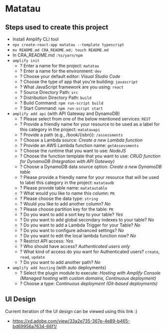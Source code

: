 # Matatau

## Steps used to create this project

- Install Amplify CLI tool
- `npx create-react-app matatau --template typescript`
- `mv README.md CRA_README.md; touch README.md`
- In CRA_README.md `:%s/yarn/npm`
- `amplify init`
  - ? Enter a name for the project: `matatau`
  - ? Enter a name for the environment: `dev`
  - ? Choose your default editor: _Visual Studio Code_
  - ? Choose the type of app that you're building: `javascript`
  - ? What JavaScript framework are you using: `react`
  - ? Source Directory Path: `src`
  - ? Distribution Directory Path: `build`
  - ? Build Command: `npm run-script build`
  - ? Start Command: `npm run-script start`
- `amplify add api` (with API Gateway and DynamoDB)
  - ? Please select from one of the below mentioned services: `REST`
  - ? Provide a friendly name for your resource to be used as a label for this category in the project: `matatauapi`
  - ? Provide a path (e.g., /book/{isbn}): `/assessments`
  - ? Choose a Lambda source: _Create a new Lambda function_
  - ? Provide an AWS Lambda function name: `getAssessments`
  - ? Choose the runtime that you want to use: _NodeJS_
  - ? Choose the function template that you want to use: _CRUD function for DynamoDB (Integration with API Gateway)_
  - ? Choose a DynamoDB data source option: _Create a new DynamoDB table_
  - ? Please provide a friendly name for your resource that will be used to label this category in the project: `matataudb`
  - ? Please provide table name: `matatautable`
  - ? What would you like to name this column: `PK`
  - ? Please choose the data type: `string`
  - ? Would you like to add another column? _No_
  - ? Please choose partition key for the table: `PK`
  - ? Do you want to add a sort key to your table? _Yes_
  - ? Do you want to add global secondary indexes to your table? _No_
  - ? Do you want to add a Lambda Trigger for your Table? _No_
  - ? Do you want to configure advanced settings? _No_
  - ? Do you want to edit the local lambda function now? _No_
  - ? Restrict API access: _Yes_
  - ? Who should have access? _Authenticated users only_
  - ? What kind of access do you want for Authenticated users? `create`, `read`, `update`
  - ? Do you want to add another path? _No_
- `amplify add hosting` (with auto deployments)
  - ? Select the plugin module to execute: _Hosting with Amplify Console (Managed hosting with custom domains, Continuous deployment)_
  - ? Choose a type: _Continuous deployment (Git-based deployments)_

## UI Design

Current iteration of the UI design can be viewed using this link :)

- https://xd.adobe.com/view/33a2e735-367e-4e89-b465-bd69956a7634-66f1/
